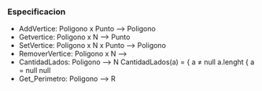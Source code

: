 ### **Especificacion**

  * AddVertice: Poligono x Punto --> Poligono      
  * Getvertice: Poligono x N --> Punto          
  * SetVertice: Poligono x N x Punto --> Poligono       
  * RemoverVertice: Poligono x N --> 
  * CantidadLados: Poligono --> N            CantidadLados(a) = { a ≠ null    a.lenght
                                                                { a = null      null
  * Get_Perimetro: Poligono --> R
